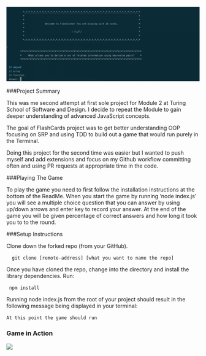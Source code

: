 ![](/screen_shots/shot_1.png)


###Project Summary

This was me second attempt at first sole project for Module 2 at Turing School of Software and Design. I decide to repeat the Module to gain deeper understanding of advanced JavaScript concepts.

The goal of FlashCards project was to get better understanding OOP focusing on SRP and using TDD to build out a game that would run purely in the Terminal.

Doing this project for the second time was easier but I wanted to push myself and add extensions and focus on my Github workflow committing often and using PR requests at appropriate time in the code.



###Playing The Game

To play the game you need to first follow the installation instructions at the bottom of the ReadMe. When you start the game by running ‘node index.js’ you will see a multiple choice question that you can answer by using up/down arrows and enter key to record your answer.
At the end of the game you will be given percentage of correct answers and how long it took you to to the round.



###Setup Instructions

Clone down the forked repo (from your GitHub).

      git clone [remote-address] [what you want to name the repo]

Once you have cloned the repo, change into the directory and install the library dependencies. Run:

     npm install


Running node index.js from the root of your project should result in the following message being displayed in your terminal:

    At this point the game should run

### Game in Action

![](/screen_shots/flashCards.gif)
